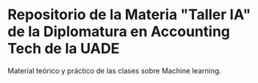 # Repositorio de la Materia "Taller IA" de la Diplomatura en Accounting Tech de la UADE

Material teórico y práctico de las clases sobre Machine learning.

